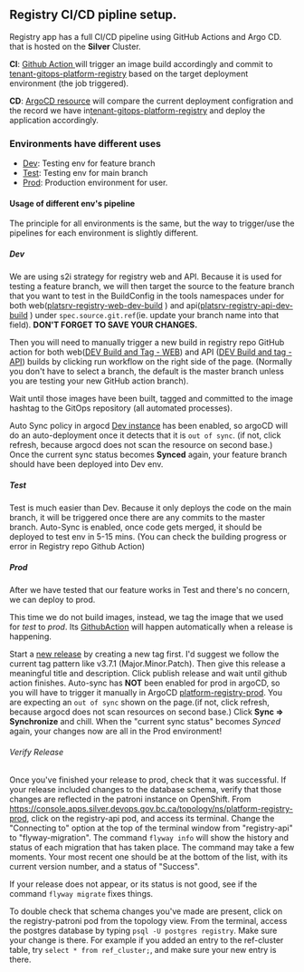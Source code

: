 ## Registry CI/CD pipline setup.

Registry app has a full CI/CD pipeline using GitHub Actions and Argo CD. that is hosted on the **Silver** Cluster.

**CI**: [Github Action ](https://github.com/bcgov/platform-services-registry/actions) will trigger an image build accordingly and commit to [tenant-gitops-platform-registry](https://github.com/bcgov-c/tenant-gitops-platform-registry/tree/main/platform-registry-app) based on the target deployment environment (the job triggered).

**CD**: [ArgoCD resource](https://argocd-shared.apps.silver.devops.gov.bc.ca/applications?proj=&sync=&health=&namespace=&cluster=&labels=&search=platform-registry) will compare the current deployment configration and the record we have in[tenant-gitops-platform-registry](https://github.com/bcgov-c/tenant-gitops-platform-registry/tree/main/platform-registry-app) and deploy the application accordingly.

### Environments have different uses

- [Dev](https://console.apps.silver.devops.gov.bc.ca/k8s/ns/platform-registry-dev): Testing env for feature branch
- [Test](https://console.apps.silver.devops.gov.bc.ca/k8s/ns/platform-registry-test): Testing env for main branch
- [Prod](https://console.apps.silver.devops.gov.bc.ca/k8s/ns/platform-registry-prod): Production environment for user.

#### Usage of different env's pipeline

The principle for all environments is the same, but the way to trigger/use the pipelines for each environment is slightly different.

##### Dev

We are using s2i strategy for registry web and API. Because it is used for testing a feature branch, we will then target the source to the feature branch that you want to test in the BuildConfig in the tools namespaces under for both web([platsrv-registry-web-dev-build](https://console.apps.silver.devops.gov.bc.ca/k8s/ns/platform-registry-tools/buildconfigs/platsrv-registry-web-dev-build/yaml) ) and api([platsrv-registry-api-dev-build](https://console.apps.silver.devops.gov.bc.ca/k8s/ns/platform-registry-tools/buildconfigs/platsrv-registry-api-dev-build/yaml) ) under `spec.source.git.ref`(ie. update your branch name into that field). **DON'T FORGET TO SAVE YOUR CHANGES.**

Then you will need to manually trigger a new build in registry repo GitHub action for both web([DEV Build and Tag - WEB](https://github.com/bcgov/platform-services-registry/actions/workflows/dev-web.yml)) and API ([DEV Build and tag - API](https://github.com/bcgov/platform-services-registry/actions/workflows/dev-api.yml)) builds by clicking run workflow on the right side of the page. (Normally you don't have to select a branch, the default is the master branch unless you are testing your new GitHub action branch).

Wait until those images have been built, tagged and committed to the image hashtag to the GitOps repository (all automated processes).

Auto Sync policy in argocd [Dev instance](https://argocd-shared.apps.silver.devops.gov.bc.ca/applications/platform-registry-dev) has been enabled, so argoCD will do an auto-deployment once it detects that it is `out of sync`. (if not, click refresh, because argocd does not scan the resource on second base.) Once the current sync status becomes **Synced** again, your feature branch should have been deployed into Dev env.

##### Test

Test is much easier than Dev. Because it only deploys the code on the main branch, it will be triggered once there are any commits to the master branch. Auto-Sync is enabled, once code gets merged, it should be deployed to test env in 5-15 mins. (You can check the building progress or error in Registry repo Github Action)

##### Prod

After we have tested that our feature works in Test and there's no concern, we can deploy to prod.

This time we do not build images, instead, we tag the image that we used for _test_ to _prod_. Its [GithubAction](https://github.com/bcgov/platform-services-registry/actions/workflows/promote_to_prod.yml) will happen automatically when a release is happening.

Start a [new release](https://github.com/bcgov/platform-services-registry/releases/new) by creating a new tag first. I'd suggest we follow the current tag pattern like v3.7.1 (Major.Minor.Patch). Then give this release a meaningful title and description. Click publish release and wait until github action finishes. Auto-sync has **NOT** been enabled for prod in argoCD, so you will have to trigger it manually in ArgoCD [platform-registry-prod](https://argocd-shared.apps.silver.devops.gov.bc.ca/applications/platform-registry-prod). You are expecting an `out of sync` shown on the page.(if not, click refresh, because argocd does not scan resources on second base.) Click **Sync => Synchronize** and chill. When the "current sync status" becomes _Synced_
again, your changes now are all in the Prod environment!

###### Verify Release

Once you've finished your release to prod, check that it was successful.
If your release included changes to the database schema, verify that those changes are reflected in the patroni instance on OpenShift. From https://console.apps.silver.devops.gov.bc.ca/topology/ns/platform-registry-prod, click on the registry-api pod, and access its terminal. Change the "Connecting to" option at the top of the terminal window from "registry-api" to "flyway-migration". The command ```flyway info``` will show the history and status of each migration that has taken place. The command may take a few moments. Your most recent one should be at the bottom of the list, with its current version number, and a status of "Success".

If your release does not appear, or its status is not good, see if the command ```flyway migrate``` fixes things. 

To double check that schema changes you've made are present, click on the registry-patroni pod from the topology view. From the terminal, access the postgres database by typing ```psql -U postgres registry```. Make sure your change is there. For example if you added an entry to the ref-cluster table, try ```select * from ref_cluster;```, and make sure your new entry is there. 
